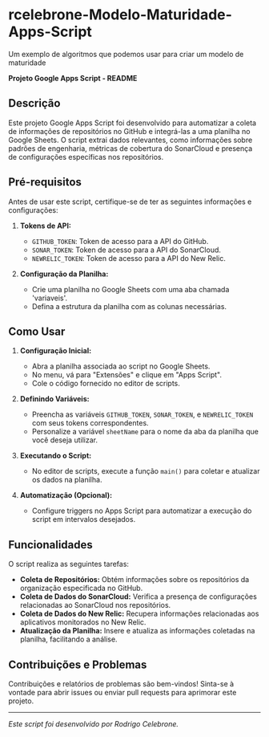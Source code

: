# rcelebrone-Modelo-Maturidade-Apps-Script
Um exemplo de algoritmos que podemos usar para criar um modelo de maturidade

**Projeto Google Apps Script - README**

## Descrição

Este projeto Google Apps Script foi desenvolvido para automatizar a coleta de informações de repositórios no GitHub e integrá-las a uma planilha no Google Sheets. O script extrai dados relevantes, como informações sobre padrões de engenharia, métricas de cobertura do SonarCloud e presença de configurações específicas nos repositórios.

## Pré-requisitos

Antes de usar este script, certifique-se de ter as seguintes informações e configurações:

1. **Tokens de API:**
   - `GITHUB_TOKEN`: Token de acesso para a API do GitHub.
   - `SONAR_TOKEN`: Token de acesso para a API do SonarCloud.
   - `NEWRELIC_TOKEN`: Token de acesso para a API do New Relic.

2. **Configuração da Planilha:**
   - Crie uma planilha no Google Sheets com uma aba chamada 'variaveis'.
   - Defina a estrutura da planilha com as colunas necessárias.

## Como Usar

1. **Configuração Inicial:**
   - Abra a planilha associada ao script no Google Sheets.
   - No menu, vá para "Extensões" e clique em "Apps Script".
   - Cole o código fornecido no editor de scripts.

2. **Definindo Variáveis:**
   - Preencha as variáveis `GITHUB_TOKEN`, `SONAR_TOKEN`, e `NEWRELIC_TOKEN` com seus tokens correspondentes.
   - Personalize a variável `sheetName` para o nome da aba da planilha que você deseja utilizar.

3. **Executando o Script:**
   - No editor de scripts, execute a função `main()` para coletar e atualizar os dados na planilha.

4. **Automatização (Opcional):**
   - Configure triggers no Apps Script para automatizar a execução do script em intervalos desejados.

## Funcionalidades

O script realiza as seguintes tarefas:

- **Coleta de Repositórios:** Obtém informações sobre os repositórios da organização especificada no GitHub.
- **Coleta de Dados do SonarCloud:** Verifica a presença de configurações relacionadas ao SonarCloud nos repositórios.
- **Coleta de Dados do New Relic:** Recupera informações relacionadas aos aplicativos monitorados no New Relic.
- **Atualização da Planilha:** Insere e atualiza as informações coletadas na planilha, facilitando a análise.

## Contribuições e Problemas

Contribuições e relatórios de problemas são bem-vindos! Sinta-se à vontade para abrir issues ou enviar pull requests para aprimorar este projeto.

---

*Este script foi desenvolvido por Rodrigo Celebrone.*
